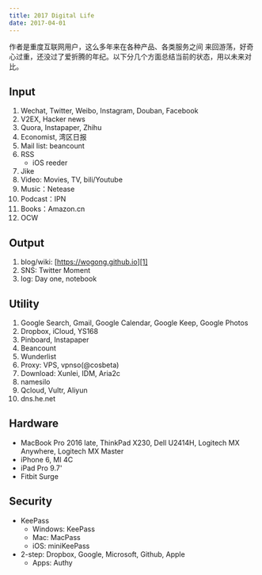 ```yaml
---
title: 2017 Digital Life
date: 2017-04-01
---
```


作者是重度互联网用户，这么多年来在各种产品、各类服务之间
来回游荡，好奇心过重，还没过了爱折腾的年纪。以下分几个方面总结当前的状态，用以未来对比。


## Input
1. Wechat, Twitter, Weibo, Instagram, Douban, Facebook
2. V2EX, Hacker news
3. Quora, Instapaper, Zhihu
4. Economist, 湾区日报
5. Mail list: beancount
6. RSS
	* iOS reeder
7. Jike
8. Video: Movies, TV, bili/Youtube
9. Music：Netease
10. Podcast：IPN
11. Books：Amazon.cn
12. OCW

## Output
1. blog/wiki: [https://wogong.github.io][1]
2. SNS: Twitter Moment
3. log: Day one, notebook

## Utility
1. Google Search, Gmail, Google Calendar, Google Keep, Google Photos
2. Dropbox, iCloud, YS168
3. Pinboard, Instapaper
4. Beancount
5. Wunderlist
6. Proxy: VPS, vpnso(@cosbeta)
7. Download: Xunlei, IDM, Aria2c
8. namesilo
9. Qcloud, Vultr, Aliyun
10. dns.he.net

## Hardware
* MacBook Pro 2016 late, ThinkPad X230, Dell U2414H, Logitech MX Anywhere, Logitech MX Master
* iPhone 6, MI 4C
* iPad Pro 9.7'
* Fitbit Surge

## Security
* KeePass
	* Windows: KeePass
	* Mac: MacPass
	* iOS: miniKeePass
* 2-step: Dropbox, Google, Microsoft, Github, Apple
	* Apps: Authy

[1]:	https://wogong.github.io